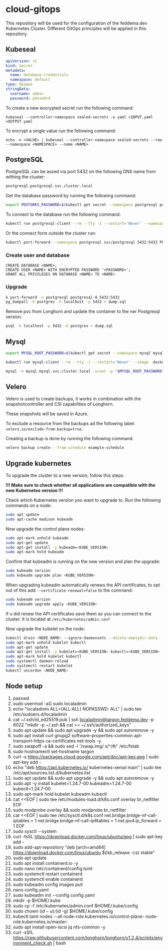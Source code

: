 # cloud-gitops

This repository will be used for the configuration of the feddema.dev Kubernetes Cluster. Different GitOps principles will be applied in this repository.


## Kubeseal

```yaml
apiVersion: v1
kind: Secret
metadata:
  name: database-credentials
  namespace: default
type: Opaque
stringData:
  username: admin
  password: p4ssw0rd
```

To create a new encrypted secret run the following command:

```shell
kubeseal --controller-namespace sealed-secrets -o yaml <INPUT.yaml >OUTPUT.yaml
```

To encrypt a single value run the following command:

```shell
echo -n <VALUE> | kubeseal --controller-namespace sealed-secrets --raw --namespace <NAMESPACE> --name <NAME>
```

## PostgreSQL

PostgreSQL can be assed via port 5432 on the following DNS name from withing the cluster:

```md
postgresql.postgresql.svc.cluster.local
```

Get the database password by running the following command:

```bash
export POSTGRES_PASSWORD=$(kubectl get secret --namespace postgresql postgresql-credentials -o jsonpath="{.data.postgres-password}" | base64 -d)
```

To connect to the database run the following command: 

```bash
kubectl run postgresql-client --rm --tty -i --restart='Never' --namespace postgresql --image docker.io/bitnami/postgresql:14.4.0-debian-11-r9 --env="PGPASSWORD=$POSTGRES_PASSWORD" --command -- psql --host postgresql -U postgres -d postgres -p 5432
```

Or the connect form outside the cluster run:

```bash
kubectl port-forward --namespace postgresql svc/postgresql 5432:5432 PGPASSWORD="$POSTGRES_PASSWORD" psql --host 127.0.0.1 -U postgres -d postgres -p 5432
```

### Create user and database

```psql
CREATE DATABASE <NAME>;
CREATE USER <NAME> WITH ENCRYPTED PASSWORD '<PASSWORD>';
GRANT ALL PRIVILEGES ON DATABASE <NAME> TO <NAME>
```

### Upgrade

```bash
k port-forward -n postgresql postgresql-0 5432:5432
pg_dumpall -U postgres -h localhost -p 5432 > dump.sql
```

Remove pvc from Longhorn and update the container to the ner Postgresql version.

```bash
psql -h localhost -p 5432 -U postgres < dump.sql
```

## Mysql

```bash
export MYSQL_ROOT_PASSWORD=$(kubectl get secret --namespace mysql mysql-credentials -o jsonpath="{.data.mysql-root-password}" | base64 -d)
```

```bash
kubectl run mysql-client --rm --tty -i --restart='Never' --image  docker.io/bitnami/mysql:8.0.30-debian-11-r15 --namespace mysql --env MYSQL_ROOT_PASSWORD=$MYSQL_ROOT_PASSWORD --command -- bash
```

```bash
mysql -h mysql.mysql.svc.cluster.local -uroot -p "$MYSQL_ROOT_PASSWORD"
```

## Velero

Velero is used to create backups, it works in combination with the snapshotcontroller and CSI capabilities of Longhorn.

These snapshots will be saved in Azure.

To exclude a resource from the backups ad the following label: ```velero.io/exclude-from-backup=true```.

Creating a backup is done by running the following command:

```bash
velero backup create --from-schedule example-schedule
```

## Upgrade kubernetes

To upgrade the cluster to a new version, follow this steps.

**!!! Make sure to check whether all applications are compatible with the new Kubernetes version !!!**

Check which Kubernetes version you want to upgrade to.
Run the following commands on a node:

```bash
sudo apt update
sudo apt-cache madison kubeadm
```

Now upgrade the control plane nodes:

```bash
sudo apt-mark unhold kubeadm
sudo apt-get update
sudo apt-get install -y kubeadm=<KUBE_VERSION>
sudo apt-mark hold kubeadm
```

Confirm that kubeadm is running on the new version and plan the upgrade:

```bash
sudo kubeadm version
sudo kubeadm upgrade plan <KUBE_VERSION>
```

When upgrading kubeadm automatically renews the API certificates, to opt out of this add `--certificate-renewal=false` to the command:

```bash
sudo kubeadm version
sudo kubeadm upgrade apply <KUBE_VERSION>
```

If u did renew the API certificates save them so you can connect to the cluster. It is located at `/etc/kubernetes/admin.conf`

Now upgrade the kubelet on the node:

```bash
kubectl drain <NODE_NAME> --ignore-daemonsets --delete-emptydir-data
sudo apt-mark unhold kubelet kubectl
sudo apt-get update
sudo apt-get install -y kubelet=<KUBE_VERSION> kubectl=<KUBE_VERSION>
sudo apt-mark hold kubelet kubectl
sudo systemctl daemon-reload
sudo systemctl restart kubelet
kubectl uncordon <NODE_NAME>
```

## Node setup

1. passwd
2. sudo usermod -aG sudo localadmin
3. echo "localadmin ALL=(ALL:ALL) NOPASSWD: ALL" | sudo tee /etc/sudoers.d/localadmin
4. cat ~/.ssh/id_ed25519.pub | ssh localadmin@targon.feddema.dev -p 6022 "mkdir -p ~/.ssh && cat >> ~/.ssh/authorized_keys"
5. sudo apt update && sudo apt upgrade -y && sudo apt autoremove -y
6. sudo apt install curl gnupg2 software-properties-common apt-transport-https ca-certificates net-tools -y
7. sudo swapoff -a && sudo sed -i '/swap.img/ s/^/#/' /etc/fstab
8. sudo hostnamectl set-hostname targon
9. curl -s https://packages.cloud.google.com/apt/doc/apt-key.gpg | sudo apt-key add -
10. echo "deb https://apt.kubernetes.io/ kubernetes-xenial main" | sudo tee /etc/apt/sources.list.d/kubernetes.list
11. sudo apt update && sudo apt upgrade -y && sudo apt autoremove -y
12. sudo apt -y install kubelet=1.24.7-00 kubeadm=1.24.7-00 kubectl=1.24.7-00
13. sudo apt-mark hold kubelet kubeadm kubectl
14. cat <<EOF | sudo tee /etc/modules-load.d/k8s.conf
overlay
br_netfilter
EOF
15. sudo modprobe overlay && sudo modprobe br_netfilter
16. cat <<EOF | sudo tee /etc/sysctl.d/k8s.conf
net.bridge.bridge-nf-call-iptables  = 1
net.bridge.bridge-nf-call-ip6tables = 1
net.ipv4.ip_forward                 = 1
EOF
17. sudo sysctl --system
18. curl -fsSL https://download.docker.com/linux/ubuntu/gpg | sudo apt-key add -
19. sudo add-apt-repository "deb [arch=amd64] https://download.docker.com/linux/ubuntu $(lsb_release -cs) stable"
20. sudo apt update
21. sudo apt install containerd.io -y
22. sudo nano /etc/containerd/config.toml
23. sudo systemctl restart containerd
24. sudo systemctl enable containerd
25. sudo kubeadm config images pull
26. nano config.yaml
27. sudo kubeadm init --config config.yaml
28. mkdir -p $HOME/.kube
29. sudo cp -f /etc/kubernetes/admin.conf $HOME/.kube/config
30. sudo chown $(id -u):$(id -g) $HOME/.kube/config
31. kubectl taint nodes --all node-role.kubernetes.io/control-plane- node-role.kubernetes.io/master-
32. sudo apt install open-iscsi jq nfs-common -y
33. curl -sSfL https://raw.githubusercontent.com/longhorn/longhorn/v1.2.4/scripts/environment_check.sh | bash
